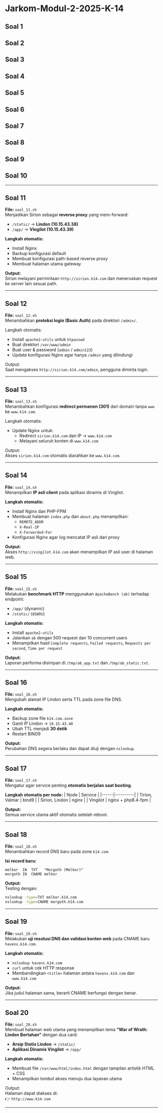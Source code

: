 # Jarkom-Modul-2-2025-K-14

## Soal 1

## Soal 2

## Soal 3

## Soal 4

## Soal 5 

## Soal 6

## Soal 7

## Soal 8

## Soal 9

## Soal 10

---

## Soal 11
**File:** `soal_11.sh`  
Menjadikan Sirion sebagai **reverse proxy** yang mem-forward:
- `/static/` → **Lindon (10.15.43.38)**  
- `/app/` → **Vingilot (10.15.43.39)**  

**Langkah otomatis:**
- Install Nginx  
- Backup konfigurasi default  
- Membuat konfigurasi path-based reverse proxy  
- Membuat halaman utama gateway  

**Output:**  
Sirion melayani permintaan `http://sirion.k14.com` dan meneruskan request ke server lain sesuai path.

---

## Soal 12
**File:** `soal_12.sh`  
Menambahkan **proteksi login (Basic Auth)** pada direktori `/admin/`.

Langkah otomatis:
- Install `apache2-utils` untuk `htpasswd`  
- Buat direktori `/var/www/admin`  
- Buat user & password (`admin` / `admin123`)  
- Update konfigurasi Nginx agar hanya `/admin` yang dilindungi  

Output:  
Saat mengakses `http://sirion.k14.com/admin`, pengguna diminta login.

---

## Soal 13
**File:** `soal_13.sh`  
Menambahkan konfigurasi **redirect permanen (301)** dari domain tanpa `www` ke `www.k14.com`.

Langkah otomatis:
- Update Nginx untuk:
  - Redirect `sirion.k14.com` dan IP → `www.k14.com`  
  - Melayani seluruh konten di `www.k14.com`  

Output:  
Akses `sirion.k14.com` otomatis diarahkan ke `www.k14.com`.

---

## Soal 14 
**File:** `soal_14.sh`  
Menampilkan **IP asli client** pada aplikasi dinamis di Vingilot.

**Langkah otomatis:**
- Install Nginx dan PHP-FPM  
- Membuat halaman `index.php` dan `about.php` menampilkan:
  - `REMOTE_ADDR`  
  - `X-Real-IP`  
  - `X-Forwarded-For`  
- Konfigurasi Nginx agar log mencatat IP asli dari proxy  

**Output:**  
Akses `http://vingilot.k14.com` akan menampilkan IP asli user di halaman web.

---

## Soal 15
**File:** `soal_15.sh`  
Melakukan **benchmark HTTP** menggunakan `ApacheBench (ab)` terhadap endpoint:
- `/app/` (dynamic)
- `/static/` (static)

**Langkah otomatis:**
- Install `apache2-utils`  
- Jalankan `ab` dengan 500 request dan 10 concurrent users  
- Menampilkan hasil `Complete requests`, `Failed requests`, `Requests per second`, `Time per request`  

**Output:**  
Laporan performa disimpan di `/tmp/ab_app.txt` dan `/tmp/ab_static.txt`.

---

## Soal 16
**File:** `soal_16.sh`  
Mengubah alamat IP Lindon serta TTL pada zone file DNS.  

**Langkah otomatis:**
- Backup zone file `k14.com.zone`  
- Ganti IP Lindon → `10.15.43.40`  
- Ubah TTL menjadi **30 detik**  
- Restart BIND9  

**Output:**  
Perubahan DNS segera berlaku dan dapat diuji dengan `nslookup`.

---

## Soal 17
**File:** `soal_17.sh`  
Mengatur agar service penting **otomatis berjalan saat booting**.

**Langkah otomatis per node:**
| Node | Service |
|------|----------|
| Tirion, Valmar | bind9 |
| Sirion, Lindon | nginx |
| Vingilot | nginx + php8.4-fpm |

**Output:**  
Semua service utama aktif otomatis setelah reboot.

---

## Soal 18
**File:** `soal_18.sh`  
Menambahkan record DNS baru pada zone `k14.com`.

**Isi record baru:**
```dns
melkor  IN  TXT   "Morgoth (Melkor)"
morgoth IN  CNAME melkor
```

**Output:**  
Testing dengan:
```bash
nslookup -type=TXT melkor.k14.com
nslookup -type=CNAME morgoth.k14.com
```

---

## Soal 19
**File:** `soal_19.sh`  
Melakukan **uji resolusi DNS dan validasi konten web** pada CNAME baru `havens.k14.com`.

**Langkah otomatis:**
- `nslookup havens.k14.com`
- `curl` untuk cek HTTP response  
- Membandingkan `<title>` halaman antara `havens.k14.com` dan `www.k14.com`

**Output:**  
Jika judul halaman sama, berarti CNAME berfungsi dengan benar.

---

## Soal 20
**File:** `soal_20.sh`  
Membuat halaman web utama yang menampilkan tema **“War of Wrath: Lindon Bertahan”** dengan dua card:

- **Arsip Statis Lindon** → `/static/`  
- **Aplikasi Dinamis Vingilot** → `/app/`

**Langkah otomatis:**
- Membuat file `/var/www/html/index.html` dengan tampilan artistik HTML + CSS  
- Menampilkan tombol akses menuju dua layanan utama

Output:  
Halaman dapat diakses di:  
👉 `http://www.k14.com`

---
